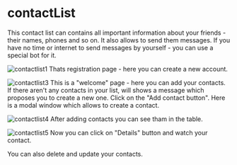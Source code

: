 # contactList
This contact list can contains all important information about your friends - their names, phones and so on. It also allows to send them messages.
If you have no time or internet to send messages by yourself - you can use a speсial bot for it.

![contactlist1](https://cloud.githubusercontent.com/assets/25393471/24870161/1bb14b22-1e1e-11e7-94dc-cef7de5786ea.png)
Thats registration page - here you can create a new account.

![contactlist3](https://cloud.githubusercontent.com/assets/25393471/24870164/1bc3da6c-1e1e-11e7-959f-6959ae99b98e.png)
This is a "welcome" page - here you can add your contacts. If there aren't any contacts in your list, will shows a message which proposes you to create a new one.
Click on the "Add contact button". Here is a modal window which allows to create a contact.

![contactlist4](https://cloud.githubusercontent.com/assets/25393471/24870162/1bc288b0-1e1e-11e7-9b64-e9ed9abf1e69.png)
After adding contacts you can see tham in the table.

![contactlist5](https://cloud.githubusercontent.com/assets/25393471/24870165/1c0f7558-1e1e-11e7-8359-0084742e0a19.png)
Now you can click on "Details" button and watch your contact.

You can also delete and update your contacts.
